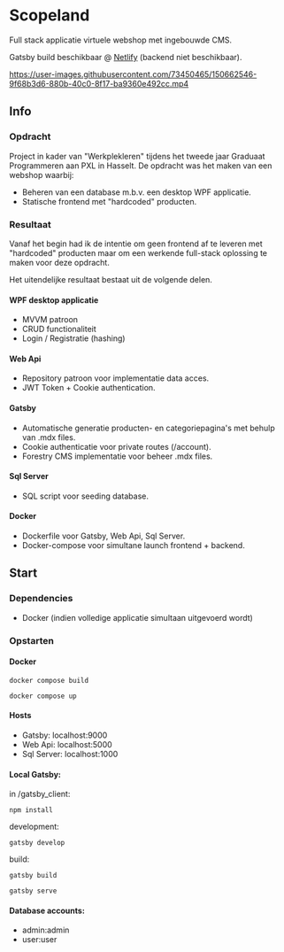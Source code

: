 
# Scopeland

Full stack applicatie virtuele webshop met ingebouwde CMS.

Gatsby build beschikbaar @ [Netlify]( https://scopeland.netlify.app) (backend niet beschikbaar).


https://user-images.githubusercontent.com/73450465/150662546-9f68b3d6-880b-40c0-8f17-ba9360e492cc.mp4






## Info
### Opdracht
Project in kader van "Werkplekleren" tijdens het tweede jaar Graduaat Programmeren aan PXL in Hasselt. 
De opdracht was het maken van een webshop waarbij:
* Beheren van een database m.b.v. een desktop WPF applicatie.
* Statische frontend met "hardcoded" producten.

### Resultaat
Vanaf het begin had ik de intentie om geen frontend af te leveren met "hardcoded" producten maar om een werkende full-stack oplossing te maken voor deze opdracht.

Het uitendelijke resultaat bestaat uit de volgende delen.
#### WPF desktop applicatie
* MVVM patroon
* CRUD functionaliteit 
* Login / Registratie (hashing)
#### Web Api
*  Repository patroon voor implementatie data acces.
* JWT Token + Cookie authentication.
#### Gatsby
*  Automatische generatie producten- en categoriepagina's met behulp van .mdx files.
* Cookie authenticatie voor private routes (/account).
* Forestry CMS implementatie voor beheer .mdx files.
#### Sql Server
* SQL script voor seeding database.
#### Docker
*  Dockerfile voor Gatsby, Web Api, Sql Server.
* Docker-compose voor simultane launch frontend + backend.
## Start

### Dependencies

- Docker (indien volledige applicatie simultaan uitgevoerd wordt)

### Opstarten

#### Docker

```
docker compose build
```

```
docker compose up
```
#### Hosts
* Gatsby: localhost:9000
* Web Api: localhost:5000
* Sql Server: localhost:1000

#### Local Gatsby:
in /gatsby_client:
```
npm install
```
development:
```
gatsby develop
```

build:
```
gatsby build
```
```
gatsby serve
```
#### Database accounts:
* admin:admin
* user:user
